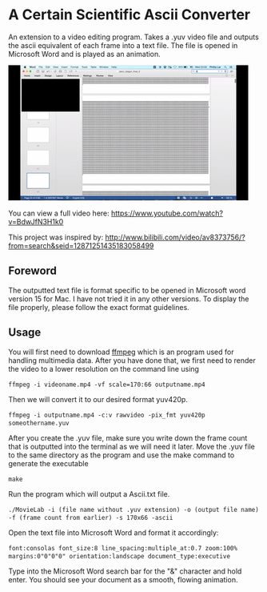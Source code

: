 # A Certain Scientific Ascii Converter

An extension to a video editing program. Takes a .yuv video file and outputs the ascii equivalent of each frame into a text file.
The file is opened in Microsoft Word and is played as an animation.

![](https://github.com/bobjoefrank/A-Certain-Scientific-Ascii-Converter/blob/master/ascii_railgun.gif)


You can view a full video here: https://www.youtube.com/watch?v=BdwJfN3H1k0

This project was inspired by: http://www.bilibili.com/video/av8373756/?from=search&seid=12871251435183058499

## Foreword

The outputted text file is format specific to be opened in Microsoft word version 15 for Mac. I have not tried it in any other versions.
To display the file properly, please follow the exact format guidelines. 

## Usage

You will first need to download [ffmpeg](https://www.ffmpeg.org/) which is an program used for handling
multimedia data. 
After you have done that, we first need to render the video to a lower resolution on the command line using

```
ffmpeg -i videoname.mp4 -vf scale=170:66 outputname.mp4
```

Then we will convert it to our desired format yuv420p.

```
ffmpeg -i outputname.mp4 -c:v rawvideo -pix_fmt yuv420p someothername.yuv
```

After you create the .yuv file, make sure you write down the frame count that is outputted into the terminal as we will
need it later. Move the .yuv file to the same directory as the program and use the make command to generate the executable

```
make
```

Run the program which will output a Ascii.txt file.

```
./MovieLab -i (file name without .yuv extension) -o (output file name) -f (frame count from earlier) -s 170x66 -ascii
```

Open the text file into Microsoft Word and format it accordingly:

```
font:consolas font_size:8 line_spacing:multiple_at:0.7 zoom:100% margins:0"0"0"0" orientation:landscape document_type:executive
```

Type into the Microsoft Word search bar for the "&" character and hold enter. You should see your document as a smooth, flowing animation.


